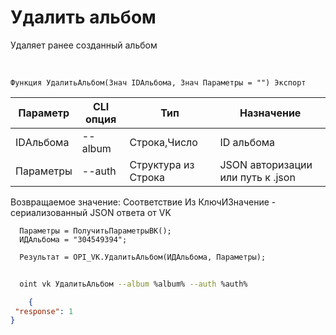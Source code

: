 ﻿---
sidebar_position: 6
---

# Удалить альбом
 Удаляет ранее созданный альбом


<br/>


`Функция УдалитьАльбом(Знач IDАльбома, Знач Параметры = "") Экспорт`

  | Параметр | CLI опция | Тип | Назначение |
  |-|-|-|-|
  | IDАльбома | --album | Строка,Число | ID альбома |
  | Параметры | --auth | Структура из Строка | JSON авторизации или путь к .json |

  
  Возвращаемое значение:   Соответствие Из КлючИЗначение - сериализованный JSON ответа от VK





```bsl title="Пример кода"
  Параметры = ПолучитьПараметрыВК();
  ИДАльбома = "304549394";
  
  Результат = OPI_VK.УдалитьАльбом(ИДАльбома, Параметры);
```
	


```sh title="Пример команды CLI"
    
  oint vk УдалитьАльбом --album %album% --auth %auth%

```

```json title="Результат"
    {
 "response": 1
}
```
